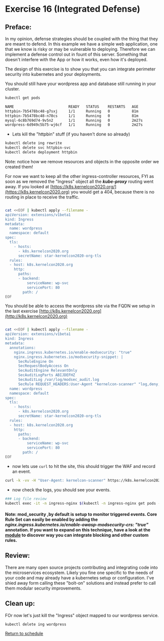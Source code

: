 # Exercise 16 (Integrated Defense)

## Preface:
In my opinion, defense strategies should be coupled with the thing that they are meant to defend. In this example we have a simple web application, one that we know is risky or may be vulnerable to deploying. Therefore we can implement a defense control out in fount of this server. Something that doesn't interfere with the App or how it works, even how it's deployed. 

The design of this exercise is to show you that you can integrate perimeter security into kubernetes and your deployments.

You should still have your wordpress app and database still running in your cluster.
```bash
kubectl get pods

NAME                         READY   STATUS    RESTARTS   AGE
httpbin-7b5478bc48-g7sxj     1/1     Running   0          81m
httpbin-7b5478bc48-n78cs     1/1     Running   0          81m
mysql-6c8b769d74-9v5n2       1/1     Running   0          2m27s
wordpress-6d949c5b75-wj6cf   1/1     Running   0          2m27s
```

- Lets kill the "httpbin" stuff (if you haven't done so already)
```bash
kubectl delete ing rewrite
kubectl delete svc httpbin-svc
kubectl delete deployment httpbin
```
Note: notice how we remove resources and objects in the opposite order we created them!

For now we want to keep all the other ingress-controller resources, FYI as soon as we removed the "Ingress" object all the ___kube-proxy___ routing went away. If you looked at [https://k8s.kernelcon2020.org/](https://k8s.kernelcon2020.org) you would get a 404, because there is no routing in place to receive the traffic. 


```bash

cat <<EOF | kubectl apply --filename -
apiVersion: extensions/v1beta1
kind: Ingress
metadata:
  name: wordpress
  namespace: default
spec:
  tls:
    - hosts:
      - k8s.kernelcon2020.org
      secretName: star-kernelcon2020-org-tls
  rules:
  - host: k8s.kernelcon2020.org
    http:
      paths:
      - backend:
          serviceName: wp-svc
          servicePort: 80
        path: /
EOF

```
You should be able to access the wordpress site via the FQDN we setup in the last exercise [http://k8s.kernelcon2020.org](http://k8s.kernelcon2020.org)


```bash

cat <<EOF | kubectl apply --filename -
apiVersion: extensions/v1beta1
kind: Ingress
metadata:
  annotations:
    nginx.ingress.kubernetes.io/enable-modsecurity: "true"
    nginx.ingress.kubernetes.io/modsecurity-snippet: |
      SecRuleEngine On
      SecRequestBodyAccess On
      SecAuditEngine RelevantOnly
      SecAuditLogParts ABIJDEFHZ
      SecAuditLog /var/log/modsec_audit.log
      SecRule REQUEST_HEADERS:User-Agent "kernelcon-scanner" "log,deny,id:107,status:403,msg:\'KernelCon Scanner Identified\'"
  name: wordpress
  namespace: default
spec:
  tls:
    - hosts:
      - k8s.kernelcon2020.org
      secretName: star-kernelcon2020-org-tls
  rules:
  - host: k8s.kernelcon2020.org
    http:
      paths:
      - backend:
          serviceName: wp-svc
          servicePort: 80
        path: /
EOF

```

- now lets use ```curl``` to hit the site, this should trigger the WAF and record an event.

```bash
curl -k -vv -H "User-Agent: kernelcon-scanner" https://k8s.kernelcon2020.org/
```

- now check the logs, you should see your events.

```bash
### Log file review
kubectl exec -it -n ingress-nginx $(kubectl -n ingress-nginx get pods -o=jsonpath='{.items[0].metadata.name}') cat /var/log/modsec_audit.log

```

#### Note: mod_security ,by default is setup to monitor triggered events. Core Rule Set can easily be enabled by adding the ___nginx.ingress.kubernetes.io/enable-owasp-modsecurity-crs: "true"___ annotation. If you want to expand on this technique, have a look at the [module](https://modsecurity.org/crs/) to discover way you can integrate blocking and other custom rules.


## Review:
There are many open source projects contributing and integrating code into the microservices ecosystem. Likely you fine one specific to the needs of your code and may already have a kubernetes setup or configuration. I've shied away form calling these "bolt-on" solutions and instead prefer to call them modular security improvements.


## Clean up:
FOr now let's just kill the "Ingress" object mapped to our wordpress service.
```bash
kubectl delete ing wordpress
```

 [Return to schedule](../../Docs/SCHEDULE.md)